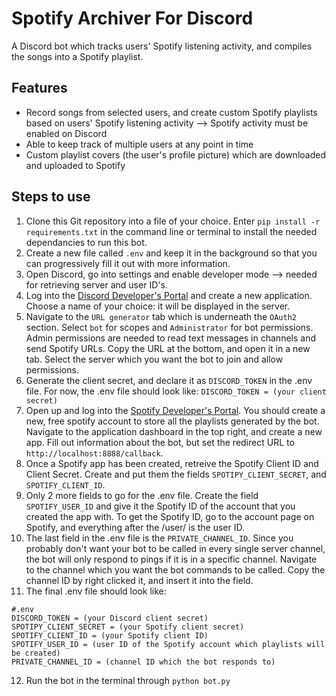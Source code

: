 # Spotify Archiver For Discord
 A Discord bot which tracks users' Spotify listening activity, and compiles the songs into a Spotify playlist.

## Features
- Record songs from selected users, and create custom Spotify playlists based on users' Spotify listening activity --> Spotify activity must be enabled on Discord
- Able to keep track of multiple users at any point in time
- Custom playlist covers (the user's profile picture) which are downloaded and uploaded to Spotify

## Steps to use
1. Clone this Git repository into a file of your choice. Enter `pip install -r requirements.txt` in the command line or terminal to install the needed dependancies to run this bot.
2. Create a new file called `.env` and keep it in the background so that you can progressively fill it out with more information. 
3. Open Discord, go into settings and enable developer mode --> needed for retrieving server and user ID's. 
4. Log into the [Discord Developer's Portal](https://discord.com/developers/applications) and create a new application. Choose a name of your choice: it will be displayed in the server.
5. Navigate to the `URL generator` tab which is underneath the `OAuth2` section. Select `bot` for scopes and `Administrator` for bot permissions. Admin permissions are needed to read text messages in channels and send Spotify URLs. Copy the URL at the bottom, and open it in a new tab. Select the server which you want the bot to join and allow permissions. 
6. Generate the client secret, and declare it as `DISCORD_TOKEN` in the .env file. For now, the .env file should look like: `DISCORD_TOKEN = (your client secret)`
7. Open up and log into the [Spotify Developer's Portal](https://developer.spotify.com/).  You should create a new, free spotify account to store all the playlists generated by the bot. Navigate to the application dashboard in the top right, and create a new app. Fill out information about the bot, but set the redirect URL to `http://localhost:8888/callback`.
8. Once a Spotify app has been created, retreive the Spotify Client ID and Client Secret. Create and put them the fields `SPOTIPY_CLIENT_SECRET`, and `SPOTIFY_CLIENT_ID`. 
9. Only 2 more fields to go for the .env file. Create the field `SPOTIFY_USER_ID` and give it the Spotify ID of the account that you created the app with. To get the Spotify ID, go to the account page on Spotify, and everything after the /user/ is the user ID.
10. The last field in the .env file is the `PRIVATE_CHANNEL_ID`. Since you probably don't want your bot to be called in every single server channel, the bot will only respond to pings if it is in a specific channel. Navigate to the channel which you want the bot commands to be called. Copy the channel ID by right clicked it, and insert it into the field.
11. The final .env file should look like:
```
#.env
DISCORD_TOKEN = (your Discord client secret)
SPOTIPY_CLIENT_SECRET = (your Spotify client secret)
SPOTIFY_CLIENT_ID = (your Spotify client ID)
SPOTIFY_USER_ID = (user ID of the Spotify account which playlists will be created)
PRIVATE_CHANNEL_ID = (channel ID which the bot responds to)
```
12. Run the bot in the terminal through `python bot.py`
